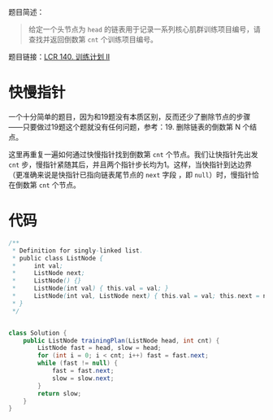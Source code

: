 题目简述：

> 给定一个头节点为 `head` 的链表用于记录一系列核心肌群训练项目编号，请查找并返回倒数第 `cnt` 个训练项目编号。

题目链接：[LCR 140. 训练计划 II](https://leetcode.cn/problems/lian-biao-zhong-dao-shu-di-kge-jie-dian-lcof/)

# 快慢指针

一个十分简单的题目，因为和19题没有本质区别，反而还少了删除节点的步骤——只要做过19题这个题就没有任何问题，参考：19. 删除链表的倒数第 N 个结点。

这里再重复一遍如何通过快慢指针找到倒数第 `cnt` 个节点。我们让快指针先出发 `cnt` 步，慢指针紧随其后，并且两个指针步长均为1。这样，当快指针到达边界（更准确来说是快指针已指向链表尾节点的 `next` 字段 ，即 `null`）时，慢指针恰在倒数第 `cnt` 个节点。

# 代码

```java
/**
 * Definition for singly-linked list.
 * public class ListNode {
 *     int val;
 *     ListNode next;
 *     ListNode() {}
 *     ListNode(int val) { this.val = val; }
 *     ListNode(int val, ListNode next) { this.val = val; this.next = next; }
 * }
 */


class Solution {
    public ListNode trainingPlan(ListNode head, int cnt) {
        ListNode fast = head, slow = head;
        for (int i = 0; i < cnt; i++) fast = fast.next;
        while (fast != null) {
            fast = fast.next;
            slow = slow.next;
        }
        return slow;
    }
}
```

